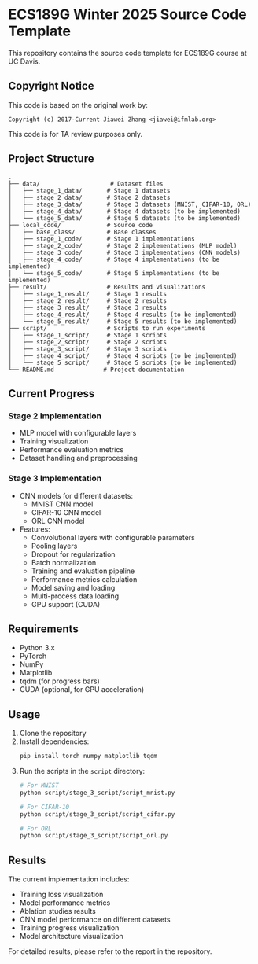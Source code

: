 # ECS189G Winter 2025 Source Code Template

This repository contains the source code template for ECS189G course at UC Davis.

## Copyright Notice
This code is based on the original work by:
```
Copyright (c) 2017-Current Jiawei Zhang <jiawei@ifmlab.org>
```

This code is for TA review purposes only.

## Project Structure

```
.
├── data/                    # Dataset files
│   ├── stage_1_data/       # Stage 1 datasets
│   ├── stage_2_data/       # Stage 2 datasets
│   ├── stage_3_data/       # Stage 3 datasets (MNIST, CIFAR-10, ORL)
│   ├── stage_4_data/       # Stage 4 datasets (to be implemented)
│   └── stage_5_data/       # Stage 5 datasets (to be implemented)
├── local_code/             # Source code
│   ├── base_class/         # Base classes
│   ├── stage_1_code/       # Stage 1 implementations
│   ├── stage_2_code/       # Stage 2 implementations (MLP model)
│   ├── stage_3_code/       # Stage 3 implementations (CNN models)
│   ├── stage_4_code/       # Stage 4 implementations (to be implemented)
│   └── stage_5_code/       # Stage 5 implementations (to be implemented)
├── result/                 # Results and visualizations
│   ├── stage_1_result/     # Stage 1 results
│   ├── stage_2_result/     # Stage 2 results
│   ├── stage_3_result/     # Stage 3 results
│   ├── stage_4_result/     # Stage 4 results (to be implemented)
│   └── stage_5_result/     # Stage 5 results (to be implemented)
├── script/                 # Scripts to run experiments
│   ├── stage_1_script/     # Stage 1 scripts
│   ├── stage_2_script/     # Stage 2 scripts
│   ├── stage_3_script/     # Stage 3 scripts
│   ├── stage_4_script/     # Stage 4 scripts (to be implemented)
│   └── stage_5_script/     # Stage 5 scripts (to be implemented)
└── README.md              # Project documentation
```

## Current Progress

### Stage 2 Implementation
- MLP model with configurable layers
- Training visualization
- Performance evaluation metrics
- Dataset handling and preprocessing

### Stage 3 Implementation
- CNN models for different datasets:
  - MNIST CNN model
  - CIFAR-10 CNN model
  - ORL CNN model
- Features:
  - Convolutional layers with configurable parameters
  - Pooling layers
  - Dropout for regularization
  - Batch normalization
  - Training and evaluation pipeline
  - Performance metrics calculation
  - Model saving and loading
  - Multi-process data loading
  - GPU support (CUDA)

## Requirements

- Python 3.x
- PyTorch
- NumPy
- Matplotlib
- tqdm (for progress bars)
- CUDA (optional, for GPU acceleration)

## Usage

1. Clone the repository
2. Install dependencies:
   ```bash
   pip install torch numpy matplotlib tqdm
   ```
3. Run the scripts in the `script` directory:
   ```bash
   # For MNIST
   python script/stage_3_script/script_mnist.py
   
   # For CIFAR-10
   python script/stage_3_script/script_cifar.py
   
   # For ORL
   python script/stage_3_script/script_orl.py
   ```

## Results

The current implementation includes:
- Training loss visualization
- Model performance metrics
- Ablation studies results
- CNN model performance on different datasets
- Training progress visualization
- Model architecture visualization

For detailed results, please refer to the report in the repository.
